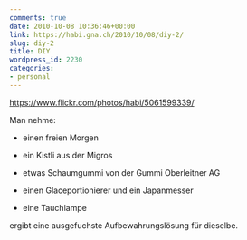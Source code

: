 ```yaml
---
comments: true
date: 2010-10-08 10:36:46+00:00
link: https://habi.gna.ch/2010/10/08/diy-2/
slug: diy-2
title: DIY
wordpress_id: 2230
categories:
- personal
---
```


https://www.flickr.com/photos/habi/5061599339/

Man nehme:





  * einen freien Morgen


  * ein Kistli aus der Migros


  * etwas Schaumgummi von der Gummi Oberleitner AG


  * einen Glaceportionierer und ein Japanmesser


  * eine Tauchlampe



ergibt eine ausgefuchste Aufbewahrungslösung für dieselbe.
